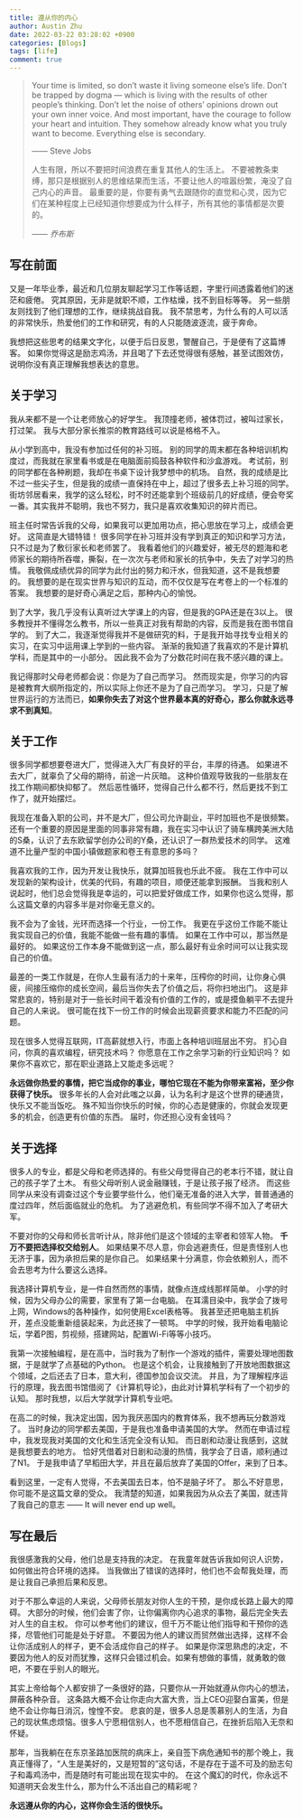 ```yaml
---
title: 遵从你的内心
author: Austin Zhu
date: 2022-03-22 03:28:02 +0900
categories: [Blogs]
tags: [life]
comment: true
---
```


> Your time is limited, so don’t waste it living someone else’s life.
> Don’t be trapped by dogma — which is living with the results of other people’s thinking.
> Don’t let the noise of others’ opinions drown out your own inner voice.
> And most important, have the courage to follow your heart and intuition.
> They somehow already know what you truly want to become.
> Everything else is secondary.
>
> —— Steve Jobs
>
> 人生有限，所以不要把时间浪费在重复其他人的生活上。
> 不要被教条束缚，那只是根据别人的思维结果而生活，不要让他人的喧嚣纷繁，淹没了自己内心的声音。
> 最重要的是，你要有勇气去跟随你的直觉和心灵，因为它们在某种程度上已经知道你想要成为什么样子，所有其他的事情都是次要的。
>
> —— *乔布斯*

## 写在前面

又是一年毕业季，最近和几位朋友聊起学习工作等话题，字里行间透露着他们的迷茫和疲倦。
究其原因，无非是就职不顺，工作枯燥，找不到目标等等。
另一些朋友则找到了他们理想的工作，继续挑战自我。
我不禁思考，为什么有的人可以活的非常快乐，热爱他们的工作和研究，有的人只能随波逐流，疲于奔命。

我想把这些思考的结果文字化，以便于后日反思，警醒自己，于是便有了这篇博客。
如果你觉得这是励志鸡汤，并且喝了下去还觉得很有感触，甚至试图效仿，说明你没有真正理解我想表达的意思。

## 关于学习

我从来都不是一个让老师放心的好学生。
我顶撞老师，被体罚过，被叫过家长，打过架。
我与大部分家长推崇的教育路线可以说是格格不入。

从小学到高中，我没有参加过任何的补习班。
别的同学的周末都在各种培训机构度过，而我就在家里看书或是在电脑面前捣鼓各种软件和沙盒游戏。
考试前，别的同学都在各种刷题，我却在书桌下设计我梦想中的机场。
自然，我的成绩是比不过一些尖子生，但是我的成绩一直保持在中上，超过了很多去上补习班的同学。
街坊邻居看来，我学的这么轻松，时不时还能拿到个班级前几的好成绩，便会夸奖一番。其实我并不聪明，我也不努力，我只是喜欢收集知识的碎片而已。

班主任时常告诉我的父母，如果我可以更加用功点，把心思放在学习上，成绩会更好。
这简直是大错特错！
很多同学在补习班并没有学到真正的知识和学习方法，只不过是为了敷衍家长和老师罢了。
我看着他们的兴趣爱好，被无尽的题海和老师家长的期待所吞噬，撕裂，在一次次与老师和家长的抗争中，失去了对学习的热情。
我敬佩成绩优异的同学为此付出的努力和汗水，但我知道，这不是我想要的。
我想要的是在现实世界与知识的互动，而不仅仅是写在考卷上的一个标准的答案。
我想要的是好奇心满足之后，那种内心的愉悦。

到了大学，我几乎没有认真听过大学课上的内容，但是我的GPA还是在3以上。
很多教授并不懂得怎么教书，所以一些真正对我有帮助的内容，反而是我在图书馆自学的。
到了大二，我逐渐觉得我并不是做研究的料，于是我开始寻找专业相关的实习，在实习中运用课上学到的一些内容。
渐渐的我知道了我喜欢的不是计算机学科，而是其中的一小部分。
因此我不会为了分数花时间在我不感兴趣的课上。

我记得那时父母老师都会说：你是为了自己而学习。
然而现实是，你学习的内容是被教育大纲所指定的，所以实际上你还不是为了自己而学习。
学习，只是了解世界运行的方法而已，**如果你失去了对这个世界最本真的好奇心，那么你就永远寻求不到真知**。

## 关于工作

很多同学都想要卷进大厂，觉得进入大厂有良好的平台，丰厚的待遇。
如果进不去大厂，就辜负了父母的期待，前途一片灰暗。
这种价值观导致我的一些朋友在找工作期间都快抑郁了。
然后恶性循环，觉得自己什么都不行，然后更找不到工作了，就开始摆烂。

我现在准备入职的公司，并不是大厂，但公司允许副业，平时加班也不是很频繁。
还有一个重要的原因是里面的同事非常有趣，我在实习中认识了骑车横跨美洲大陆的S桑，认识了去东欧留学创办公司的Y桑，还认识了一群热爱技术的同学。
这难道不比量产型的中国小镇做题家和卷王有意思的多吗？

我喜欢我的工作，因为开发让我快乐，就算加班我也乐此不疲。
我在工作中可以发现新的架构设计，优美的代码，有趣的项目，顺便还能拿到报酬。
当我和别人说起时，他们总会觉得我是幸运的，可以把爱好做成工作，如果你也这么觉得，那么这篇文章的内容多半是对你毫无意义的。

我不会为了金钱，光环而选择一个行业，一份工作。
我更在乎这份工作能不能让我实现自己的价值，我能不能做一些有趣的事情。
如果在工作中可以，那当然是最好的。
如果这份工作本身不能做到这一点，那么最好有业余时间可以让我实现自己的价值。

最差的一类工作就是，在你人生最有活力的十来年，压榨你的时间，让你身心俱疲，间接压缩你的成长空间，最后当你失去了价值之后，将你扫地出门。
这是非常悲哀的，特别是对于一些长时间干着没有价值的工作的，或是摸鱼躺平不去提升自己的人来说。
很可能在找下一份工作的时候会出现薪资要求和能力不匹配的问题。

现在很多人觉得互联网，IT高薪就想入行，市面上各种培训班层出不穷。
扪心自问，你真的喜欢编程，研究技术吗？
你愿意在工作之余学习新的行业知识吗？
如果你不喜欢它，那在职业道路上又能走多远呢？

**永远做你热爱的事情，把它当成你的事业，哪怕它现在不能为你带来富裕，至少你获得了快乐。**
很多年长的人会对此嗤之以鼻，认为名利才是这个世界的硬通货，快乐又不能当饭吃。
殊不知当你快乐的时候，你的心态是健康的，你就会发现更多的机会，创造更有价值的东西。
届时，你还担心没有金钱吗？

## 关于选择

很多人的专业，都是父母和老师选择的。有些父母觉得自己的老本行不错，就让自己的孩子学了土木。
有些父母听别人说金融赚钱，于是让孩子报了经济。
而这些同学从来没有调查过这个专业要学些什么，他们毫无准备的进入大学，普普通通的度过四年，然后面临就业的危机。
为了逃避危机，有些同学不得不加入了考研大军。

不要对你的父母和师长言听计从，除非他们是这个领域的主宰者和领军人物。
**千万不要把选择权交给别人**。
如果结果不尽人意，你会逃避责任，但是责怪别人也无济于事，因为承担后果的是你自己。
如果结果十分满意，你会依赖别人，而不会去思考为什么要这么选择。

我选择计算机专业，是一件自然而然的事情，就像点连成线那样简单。
小学的时候，因为父母办公的需要，家里有了第一台电脑。
在耳濡目染中，我学会了拨号上网，Windows的各种操作，如何使用Excel表格等。
我甚至还把电脑主机拆开，差点没能重新组装起来，为此还挨了一顿骂。
中学的时候，我开始看电脑论坛，学着P图，剪视频，搭建网站，配置Wi-Fi等等小技巧。

我第一次接触编程，是在高中，当时我为了制作一个游戏的插件，需要处理地图数据，于是就学了点基础的Python。
也是这个机会，让我接触到了开放地图数据这个领域，之后还去了日本，意大利，德国参加会议交流。
并且，为了理解程序运行的原理，我去图书馆借阅了《计算机导论》，由此对计算机学科有了一个初步的认知。
那时我想，以后大学就学计算机专业吧。

在高二的时候，我决定出国，因为我厌恶国内的教育体系，我不想再玩分数游戏了。
当时身边的同学都去美国，于是我也准备申请美国的大学。
然而在申请过程中，我发现我对美国的文化和生活完全没有认知。
而日剧和动漫让我感到，这就是我想要去的地方。
恰好凭借着对日剧和动漫的热情，我学会了日语，顺利通过了N1。
于是我申请了早稻田大学，并且在最后放弃了美国的Offer，来到了日本。

看到这里，一定有人觉得，不去美国去日本，怕不是脑子坏了。
那么不好意思，你可能不是这篇文章的受众。
我清楚的知道，如果我因为从众去了美国，就违背了我自己的意志 —— It will never end up well。

## 写在最后

我很感激我的父母，他们总是支持我的决定。
在我童年就告诉我如何识人识势，如何做出符合环境的选择。
当我做出了错误的选择时，他们也不会帮我处理，而是让我自己承担后果和反思。

对于不那么幸运的人来说，父母师长朋友对你人生的干预，是你成长路上最大的障碍。
大部分的时候，他们会害了你，让你偏离你内心追求的事物，最后完全失去对人生的自主权。
你可以参考他们的建议，但千万不能让他们指导和干预你的选择，尽管他们可能是处于好意。
不要因为他人的建议而贸然做出选择，这样不会让你活成别人的样子，更不会活成你自己的样子。
如果是你深思熟虑的决定，不要因为他人的反对而犹豫，这样只会错过机会。如果有想做的事情，就勇敢的做吧，不要在乎别人的眼光。

其实上帝给每个人都安排了一条很好的路，只要你从一开始就遵从你内心的想法，屏蔽各种杂音。
这条路大概不会让你走向大富大贵，当上CEO迎娶白富美，但是绝不会让你每日消沉，惶惶不安。
悲哀的是，很多人总是羡慕别人的生活，为自己的现状焦虑烦恼。很多人宁愿相信别人，也不愿相信自己，在挫折后陷入无奈和怀疑。

那年，当我躺在在东京圣路加医院的病床上，亲自签下病危通知书的那个晚上，我真正懂得了，“人生是美好的，又是短暂的”这句话，不是存在于遥不可及的励志句子和毒鸡汤中，而是随时有可能出现在现实中的。
在这个魔幻的时代，你永远不知道明天会发生什么，那为什么不活出自己的精彩呢？

**永远遵从你的内心，这样你会生活的很快乐。**
